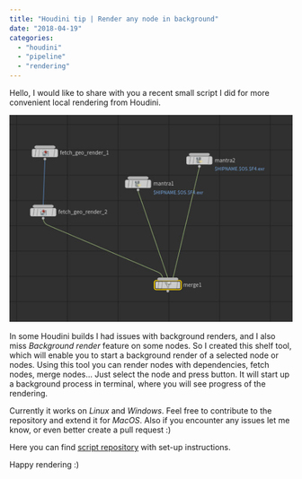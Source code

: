 ```yaml
---
title: "Houdini tip | Render any node in background"
date: "2018-04-19"
categories: 
  - "houdini"
  - "pipeline"
  - "rendering"
---
```


Hello, I would like to share with you a recent small script I did for more convenient local rendering from Houdini.

![node_tree](images/node_tree.jpg)

In some Houdini builds I had issues with background renders, and I also miss _Background render_ feature on some nodes. So I created this shelf tool, which will enable you to start a background render of a selected node or nodes. Using this tool you can render nodes with dependencies, fetch nodes, merge nodes... Just select the node and press button. It will start up a background process in terminal, where you will see progress of the rendering.

Currently it works on _Linux_ and _Windows_. Feel free to contribute to the repository and extend it for _MacOS_. Also if you encounter any issues let me know, or even better create a pull request :)

Here you can find [script repository](https://github.com/jtomori/hou_bg_render) with set-up instructions.

Happy rendering :)
